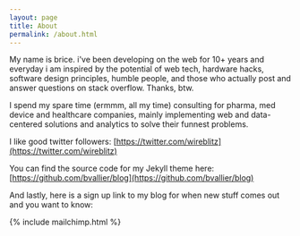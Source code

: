 ```yaml
---
layout: page
title: About
permalink: /about.html
---
```


My name is brice. i've been developing on the web for 10+ years and everyday i am inspired by the potential of web tech,
hardware hacks, software design principles, humble people, and those who actually post and answer questions on stack overflow. 
Thanks, btw. 

I spend my spare time (ermmm, all my time) consulting for pharma, med device and healthcare companies, mainly implementing web 
and data-centered solutions and analytics to solve their funnest problems.
 
I like good twitter followers: [https://twitter.com/wireblitz](https://twitter.com/wireblitz)

You can find the source code for my Jekyll theme here: [https://github.com/bvallier/blog](https://github.com/bvallier/blog)

And lastly, here is a sign up link to my blog for when new stuff comes out and you want to know:

{% include mailchimp.html %} 

